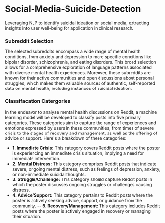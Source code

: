 # Social-Media-Suicide-Detection
Leveraging NLP to identify suicidal ideation on social media, extracting insights into user well-being for application in clinical research.

### Subreddit Selection
The selected subreddits encompass a wide range of mental health conditions, from anxiety and depression to more specific conditions like bipolar disorder, schizophrenia, and eating disorders. This broad selection allows for a comprehensive exploration of language patterns associated with diverse mental health experiences. Moreover, these subreddits are known for their active communities and open discussions about personal struggles, which makes them valuable sources of authentic, self-reported data on mental health, including instances of suicidal ideation.

### Classifacation Catergories
In the endeavor to analyse mental health discussions on Reddit, a machine learning model will be developed to classify posts into five primary categories. These categories aim to capture the range of experiences and emotions expressed by users in these communities, from times of severe crisis to the stages of recovery and management, as well as the offering of advice or support. Here's a breakdown of these categories:

- **1. Immediate Crisis:** This category covers Reddit posts where the poster is experiencing an immediate crisis situation, implying a need for immediate intervention. 
- **2. Mental Distress:** This category comprises Reddit posts that indicate severe, ongoing mental distress, such as feelings of depression, anxiety, or non-immediate suicidal thoughts. 
- **3. Struggle/Challenge:** This category should capture Reddit posts in which the poster discusses ongoing struggles or challenges causing distress. 
- **4. Advice/Support:** This category pertains to Reddit posts where the poster is actively seeking advice, support, or guidance from the community. 
-- **5. Recovery/Management:** This category includes Reddit posts where the poster is actively engaged in recovery or managing their situation. 